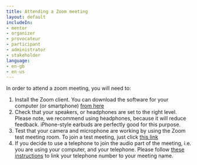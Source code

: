 ```yaml
---
title: Attending a Zoom meeting
layout: default
includeIn: 
- mentor
- organizer
- provocateur
- participant
- administrator
- stakeholder
language:
- en-gb
- en-us
---
```

In order to attend a zoom meeting, you will need to:
1. Install the Zoom client. You can download the software for your computer (or smartphone) [from here](https://zoom.us/support/download)
1.  Check that your speakers, or headphones are set to the right level. Please note, we recommend using headphones, because it will reduce feedback. iPhone-style earbuds are perfectly good for this purpose.
1.  Test that your camera and microphone are working by using the Zoom test meeting room. To join a test meeting, just click [this link](http://zoom.us/test)
1.  If you decide to use a telephone to join the audio part of the meeting, i.e. you are using your computer, and your telephone. Please follow [these instructions](https://support.zoom.us/hc/en-us/articles/201362663-Joining-a-Meeting-by-Phone) to link your telephone number to your meeting name.